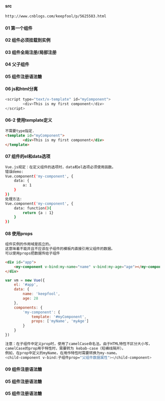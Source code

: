 #### src
```bash
http://www.cnblogs.com/keepfool/p/5625583.html
```
#### 01 第一个组件
#### 02 组件必须挂载到实例
#### 03 组件全局注册/局部注册
#### 04 父子组件
#### 05 组件注册语法糖
####
#### 06 js和html分离
```js
<script type="text/x-template" id="myComponent">
		<div>This is my first component</div>
</script>
```
#### 06-2 使用template定义
```html
不需要type指定.
<template id="myComponent">
		<div>This is my first component</div>
</template>
```
#### 07 组件的el和data选项
```bash
Vue.js规定：在定义组件的选项时，data和el选项必须使用函数。
错误demo:
Vue.component('my-component', {
    data: {
        a: 1
    }
})
处理方法:
Vue.component('my-component', {
    data: function(){
        return {a : 1}
    }
})
```
#### 08 使用props
```bash
组件实例的作用域是孤立的。
这意味着不能并且不应该在子组件的模板内直接引用父组件的数据。
可以使用props把数据传给子组件
```
```html
<div id="app">
    <my-component v-bind:my-name="name" v-bind:my-age="age"></my-component>
</div>
```
```js
var vm = new Vue({
    el: '#app',
    data: {
        name: 'keepfool',
        age: 28
    },
    components: {
        'my-component': {
            template: '#myComponent',
            props: ['myName', 'myAge']
        }
    }
})
```
```bash
注意：在子组件中定义prop时，使用了camelCase命名法。由于HTML特性不区分大小写，
camelCase的prop用于特性时，需要转为 kebab-case（短横线隔开）。
例如，在prop中定义的myName，在用作特性时需要转换为my-name。
<child-component v-bind:子组件prop="父组件数据属性"></child-component>
```

#### 09 组件注册语法糖
#### 05 组件注册语法糖
#### 05 组件注册语法糖
